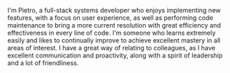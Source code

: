 I'm Pietro, a full-stack systems developer who enjoys implementing new features, with a focus on user experience, as well as performing code maintenance to bring a more current resolution with great efficiency and effectiveness in every line of code. I'm someone who learns extremely easily and likes to continually improve to achieve excellent mastery in all areas of interest. I have a great way of relating to colleagues, as I have excellent communication and proactivity, along with a spirit of leadership and a lot of friendliness.
